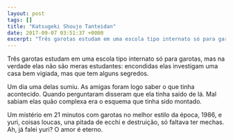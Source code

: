 ```yaml
---
layout: post
tags: []
title: "Katsugeki Shoujo Tanteidan"
date: 2017-09-07 03:51:37 +0000
excerpt: "Três garotas estudam em uma escola tipo internato só para garotas, mas na verdade elas não são meras estudantes: encondidas elas investigam..."
---
```


Três garotas estudam em uma escola tipo internato só para garotas, mas na verdade elas não são meras estudantes: encondidas elas investigam uma casa bem vigiada, mas que tem alguns segredos.

Um dia uma delas sumiu. As amigas foram logo saber o que tinha acontecido. Quando perguntaram disseram que ela tinha saído de lá. Mal sabiam elas quão complexa era o esquema que tinha sido montado.

Um mistério em 21 minutos com garotas no melhor estilo da época, 1986, e yuri, coisas loucas, una pitada de ecchi e destruição, só faltava ter mechas. Ah, já falei yuri? O amor é eterno.
